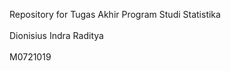 Repository for Tugas Akhir Program Studi Statistika <br> <br>
Dionisius Indra Raditya <br> <br>
M0721019

